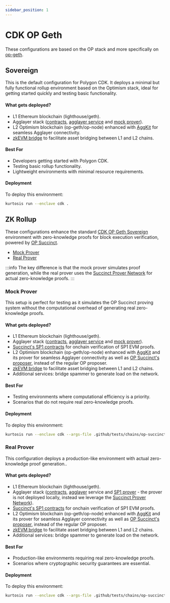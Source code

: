 ```yaml
---
sidebar_position: 1
---
```


# CDK OP Geth

These configurations are based on the OP stack and more specifically on [op-geth](https://github.com/ethereum-optimism/op-geth).

## Sovereign

This is the default configuration for Polygon CDK. It deploys a minimal but fully functional rollup environment based on the Optimism stack, ideal for getting started quickly and testing basic functionality.

#### What gets deployed?

- L1 Ethereum blockchain (lighthouse/geth).
- Agglayer stack ([contracts](https://github.com/agglayer/agglayer-contracts), [agglayer service](https://github.com/agglayer/agglayer) and [mock prover](https://github.com/agglayer/provers)).
- L2 Optimism blockchain (op-geth/op-node) enhanced with [AggKit](https://github.com/agglayer/aggkit) for seamless Agglayer connectivity.
- [zkEVM bridge](https://github.com/0xPolygonHermez/zkevm-bridge-service) to facilitate asset bridging between L1 and L2 chains.

#### Best For

- Developers getting started with Polygon CDK.
- Testing basic rollup functionality.
- Lightweight environments with minimal resource requirements.

#### Deployment

To deploy this environment:

```bash
kurtosis run --enclave cdk .
```

## ZK Rollup

These configurations enhance the standard [CDK OP Geth Sovereign](#sovereign) environment with zero-knowledge proofs for block execution verification, powered by [OP Succinct](https://succinctlabs.github.io/op-succinct/).

- [Mock Prover](#mock-prover)
- [Real Prover](#real-prover)

:::info
The key difference is that the mock prover simulates proof generation, while the real prover uses the [Succinct Prover Network](https://docs.succinct.xyz/docs/network/introduction) for actual zero-knowledge proofs.
:::

### Mock Prover

This setup is perfect for testing as it simulates the OP Succinct proving system without the computational overhead of generating real zero-knowledge proofs.

#### What gets deployed?

- L1 Ethereum blockchain (lighthouse/geth).
- Agglayer stack ([contracts](https://github.com/agglayer/agglayer-contracts), [agglayer service](https://github.com/agglayer/agglayer) and [mock prover](https://github.com/agglayer/provers)).
- [Succinct's SP1 contracts](https://github.com/succinctlabs/sp1-contracts) for onchain verification of SP1 EVM proofs.
- L2 Optimism blockchain (op-geth/op-node) enhanced with [AggKit](https://github.com/agglayer/aggkit) and its prover for seamless Agglayer connectivity as well as [OP Succinct's proposer](https://github.com/succinctlabs/op-succinct), instead of the regular OP proposer.
- [zkEVM bridge](https://github.com/0xPolygonHermez/zkevm-bridge-service) to facilitate asset bridging between L1 and L2 chains.
- Additional services: bridge spammer to generate load on the network.

#### Best For

- Testing environments where computational efficiency is a priority.
- Scenarios that do not require real zero-knowledge proofs.

#### Deployment

To deploy this environment:

```bash
kurtosis run --enclave cdk --args-file .github/tests/chains/op-succinct.yml .
```

### Real Prover

This configuration deploys a production-like environment with actual zero-knowledge proof generation..

#### What gets deployed?

- L1 Ethereum blockchain (lighthouse/geth).
- Agglayer stack ([contracts](https://github.com/agglayer/agglayer-contracts), [agglayer](https://github.com/agglayer/agglayer) service and [SP1 prover](https://docs.succinct.xyz/docs/sp1/introduction) - the prover is not deployed locally, instead we leverage the [Succinct Prover Network](https://docs.succinct.xyz/docs/network/introduction)).
- [Succinct's SP1 contracts](https://github.com/succinctlabs/sp1-contracts) for onchain verification of SP1 EVM proofs.
- L2 Optimism blockchain (op-geth/op-node) enhanced with [AggKit](https://github.com/agglayer/aggkit) and its prover for seamless Agglayer connectivity as well as [OP Succinct's proposer](https://github.com/succinctlabs/op-succinct), instead of the regular OP proposer.
- [zkEVM bridge](https://github.com/0xPolygonHermez/zkevm-bridge-service) to facilitate asset bridging between L1 and L2 chains.
- Additional services: bridge spammer to generate load on the network.

#### Best For

- Production-like environments requiring real zero-knowledge proofs.
- Scenarios where cryptographic security guarantees are essential.

#### Deployment

To deploy this environment:

```bash
kurtosis run --enclave cdk --args-file .github/tests/chains/op-succinct-real-prover.yml .
```
